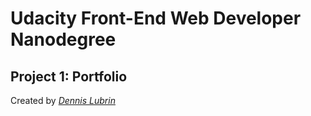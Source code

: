 Udacity Front-End Web Developer Nanodegree
==========================================

Project 1: Portfolio
--------------------

Created by [*Dennis Lubrin*]("https://github.com/dlubrin")
